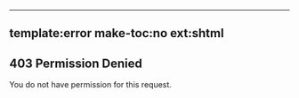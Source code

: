 -----
template:error
make-toc:no
ext:shtml
-----
## 403 Permission Denied

You do not have permission for this request.
